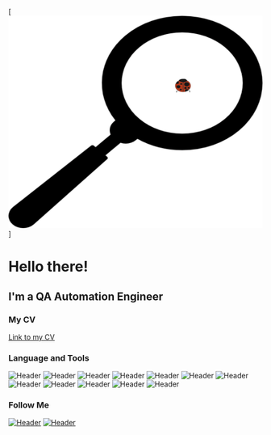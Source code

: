 [![Header](https://github.com/Starplatinum96/Starplatinum96/blob/main/assets/header.gif)]
# Hello there!
## I'm a QA Automation Engineer
### My CV
[Link to my CV](https://drive.google.com/file/d/1Cct02ijnEXyZ_ve_bddee18jsHFlsafH/view?usp=sharing)

### Language and Tools
![Header](https://img.shields.io/badge/python-black?style=for-the-badge&logo=python&logoColor=ffdd54)
![Header](https://img.shields.io/badge/-selenium-black?style=for-the-badge&logo=selenium&logoColor=%43B02A)
![Header](https://img.shields.io/badge/jenkins-black.svg?style=for-the-badge&logo=jenkins&logoColor=%232C5263)
![Header](https://img.shields.io/badge/docker-black.svg?style=for-the-badge&logo=docker&logoColor=%230db7ed)
![Header](https://img.shields.io/badge/postgres-black.svg?style=for-the-badge&logo=postgresql&logoColor=%23316192)
![Header](https://img.shields.io/badge/git-black.svg?style=for-the-badge&logo=git&logoColor=%23F05033)
![Header](https://img.shields.io/badge/Postman-black?style=for-the-badge&logo=postman&logoColor=FF6C37)
![Header](https://img.shields.io/badge/rancher-black.svg?style=for-the-badge&logo=rancher&logoColor=%230075A8)
![Header](https://img.shields.io/badge/jira-black.svg?style=for-the-badge&logo=jira&logoColor=%230A0FFF)
![Header](https://img.shields.io/badge/confluence-black.svg?style=for-the-badge&logo=confluence&logoColor=%23172BF4)
![Header](https://img.shields.io/badge/teamcity-black.svg?style=for-the-badge&logo=teamcity&logoColor=white)
![Header](https://img.shields.io/badge/kubernetes-black.svg?style=for-the-badge&logo=kubernetes&logoColor=%23326ce5)

### Follow Me
[![Header](https://img.shields.io/badge/Telegram-090909?style=for-the-badge&logo=telegram&logoColor=31a5db)](https://t.me/n96n96n96n)
[![Header](https://img.shields.io/badge/Gmail-090909?style=for-the-badge&logo=gmail&logoColor=D14836)](mailto:nike0996@gmail.com)